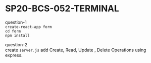 # SP20-BCS-052-TERMINAL

question-1  
`create-react-app form`  
`cd form`  
`npm install`

question-2  
create `server.js`
add Create, Read, Update , Delete Operations using express.
